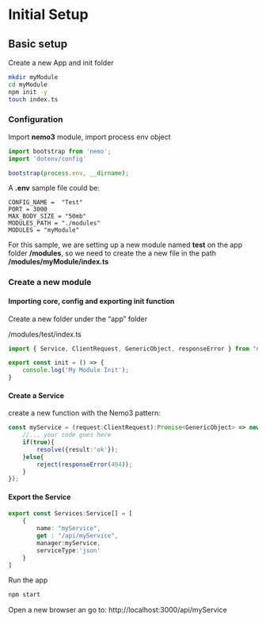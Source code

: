# Initial Setup

## Basic setup
Create a new App and init folder
```bash
mkdir myModule
cd myModule
npm init -y
touch index.ts
```

### Configuration
Import __nemo3__ module, import process env object

```typescript
import bootstrap from 'nemo';
import 'dotenv/config'

bootstrap(process.env, __dirname);

```
A __.env__ sample file could be:
```
CONFIG_NAME =  "Test"
PORT = 3000
MAX_BODY_SIZE = "50mb"
MODULES_PATH = "./modules"
MODULES = "myModule"
```
For this sample, we are setting up a new module named __test__ on the app folder __/modules__, so we need to create the a new file in the path __/modules/myModule/index.ts__

### Create a new module
#### Importing core, config and exporting init function

Create a new folder under the “app” folder

/modules/test/index.ts
```typescript
import { Service, ClientRequest, GenericObject, responseError } from "nemo3";

export const init = () => {
    console.log('My Module Init');
}
```

#### Create a Service

create a new function with the Nemo3 pattern:
```typescript
const myService = (request:ClientRequest):Promise<GenericObject> => new Promise(async (resolve, reject)=>{
    //... your code goes here
    if(true){
        resolve({result:'ok'});
    }else{
        reject(responseError(404));
    }
});
```
#### Export the Service
```typescript
export const Services:Service[] = [
    {
        name: "myService",
        get : "/api/myService",
        manager:myService,
        serviceType:'json'
    }
]
```
Run the app
```bash
npm start
```
Open a new browser an go to:
http://localhost:3000/api/myService
